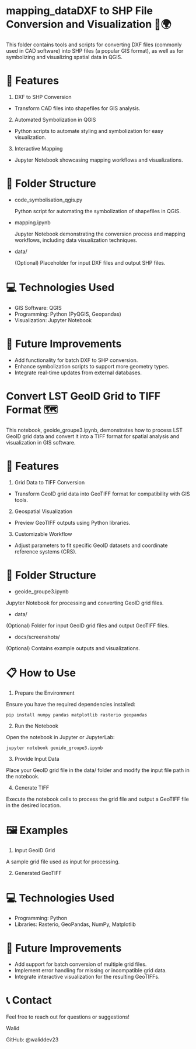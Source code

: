 # mapping_dataDXF to SHP File Conversion and Visualization 📐🌍
This folder contains tools and scripts for converting DXF files (commonly used in CAD software) into SHP files (a popular GIS format), as well as for symbolizing and visualizing spatial data in QGIS.

# 🚀 Features
1. DXF to SHP Conversion

  -  Transform CAD files into shapefiles for GIS analysis.
2. Automated Symbolization in QGIS

  - Python scripts to automate styling and symbolization for easy visualization.
3. Interactive Mapping

  - Jupyter Notebook showcasing mapping workflows and visualizations.
# 📂 Folder Structure
- code_symbolisation_qgis.py

  Python script for automating the symbolization of shapefiles in QGIS.

- mapping.ipynb

  Jupyter Notebook demonstrating the conversion process and mapping workflows, including data visualization techniques.

- data/

  (Optional) Placeholder for input DXF files and output SHP files.

  
# 💻 Technologies Used
- GIS Software: QGIS
- Programming: Python (PyQGIS, Geopandas)
- Visualization: Jupyter Notebook

# 🌟 Future Improvements
- Add functionality for batch DXF to SHP conversion.
- Enhance symbolization scripts to support more geometry types.
- Integrate real-time updates from external databases.

#

# Convert LST GeoID Grid to TIFF Format 🗺️

This notebook, geoide_groupe3.ipynb, demonstrates how to process LST GeoID grid data and convert it into a TIFF format for spatial analysis and visualization in GIS software.

# 🚀 Features

1. Grid Data to TIFF Conversion

- Transform GeoID grid data into GeoTIFF format for compatibility with GIS tools.
2. Geospatial Visualization

- Preview GeoTIFF outputs using Python libraries.
3. Customizable Workflow

- Adjust parameters to fit specific GeoID datasets and coordinate reference systems (CRS).
# 📂 Folder Structure
- geoide_groupe3.ipynb

Jupyter Notebook for processing and converting GeoID grid files.

- data/

(Optional) Folder for input GeoID grid files and output GeoTIFF files.

- docs/screenshots/

(Optional) Contains example outputs and visualizations.

# 📋 How to Use
1. Prepare the Environment

Ensure you have the required dependencies installed:

    pip install numpy pandas matplotlib rasterio geopandas
2. Run the Notebook

Open the notebook in Jupyter or JupyterLab:

    jupyter notebook geoide_groupe3.ipynb
3. Provide Input Data

Place your GeoID grid file in the data/ folder and modify the input file path in the notebook.

4. Generate TIFF

Execute the notebook cells to process the grid file and output a GeoTIFF file in the desired location.

# 🖼️ Examples

1. Input GeoID Grid

A sample grid file used as input for processing.

2. Generated GeoTIFF

# 💻 Technologies Used
- Programming: Python
- Libraries: Rasterio, GeoPandas, NumPy, Matplotlib
# 🌟 Future Improvements
- Add support for batch conversion of multiple grid files.
- Implement error handling for missing or incompatible grid data.
- Integrate interactive visualization for the resulting GeoTIFFs.

# 📞 Contact
Feel free to reach out for questions or suggestions!

Walid

GitHub: @waliddev23
